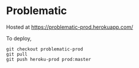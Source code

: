 # Problematic

Hosted at https://problematic-prod.herokuapp.com/

To deploy, 

```
git checkout problematic-prod
git pull
git push heroku-prod prod:master
```
